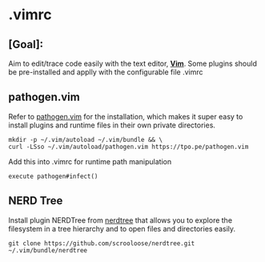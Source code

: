 # .vimrc
## **[Goal]:**
Aim to edit/trace code easily with the text editor, **[Vim](http://www.vim.org/, "http://www.vim.org/")**. Some plugins should be pre-installed and applly with the configurable file .vimrc 

## pathogen.vim
Refer to [pathogen.vim](https://github.com/tpope/vim-pathogen, "https://github.com/tpope/vim-pathogen") for the installation, which makes it super easy to install plugins and runtime files in their own private directories.
```
mkdir -p ~/.vim/autoload ~/.vim/bundle && \
curl -LSso ~/.vim/autoload/pathogen.vim https://tpo.pe/pathogen.vim
```

Add this into .vimrc for runtime path manipulation
```
execute pathogen#infect()
```

## NERD Tree
Install plugin NERDTree from [nerdtree](https://github.com/scrooloose/nerdtree, "https://github.com/scrooloose/nerdtree") that allows you to explore the filesystem in a tree hierarchy and to open files and directories easily.
```
git clone https://github.com/scrooloose/nerdtree.git ~/.vim/bundle/nerdtree
```
